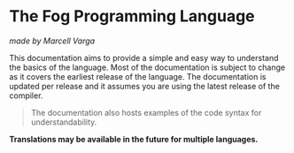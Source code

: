 # The Fog Programming Language

_made by Marcell Varga_

This documentation aims to provide a simple and easy way to understand the basics of the language. Most of the documentation is subject to change as it covers the earliest release of the language.
The documentation is updated per release and it assumes you are using the latest release of the compiler.

> The documentation also hosts examples of the code syntax for understandability.

__Translations may be available in the future for multiple languages.__
